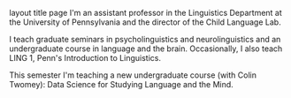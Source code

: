 layout	title
page
I'm an assistant professor in the Linguistics Department at the University of Pennsylvania and the director of the Child Language Lab.

I teach graduate seminars in psycholinguistics and neurolinguistics and an undergraduate course in language and the brain. Occasionally, I also teach LING 1, Penn's Introduction to Linguistics.

This semester I'm teaching a new undergraduate course (with Colin Twomey): Data Science for Studying Language and the Mind.
